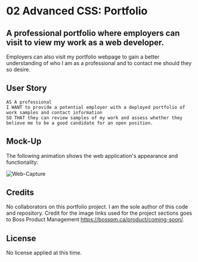 # 02 Advanced CSS: Portfolio

## A professional portfolio where employers can visit to view my work as a web developer.
Employers can also visit my portfolio webpage to gain a better understanding of who I am as a professional and to 
contact me should they so desire.


## User Story

```
AS A professional
I WANT to provide a potential employer with a deployed portfolio of work samples and contact information
SO THAT they can review samples of my work and assess whether they believe me to be a good candidate for an open position.
```

## Mock-Up

The following animation shows the web application's appearance and functionality:

![Web-Capture](https://ramirez-s.github.io/Portfolio/)

## Credits

No collaborators on this portfolio project. I am the sole author of this code and repository.
Credit for the image links used for the project sections goes to Boss Product Management https://bosspm.ca/product/coming-soon/.

## License

No license applied at this time.

